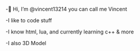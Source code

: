 -👋 Hi, I’m @vincent13214 you can call me Vincent

-I like to code stuff

-I know html, lua, and currently learning c++ & more

-I also 3D Model

